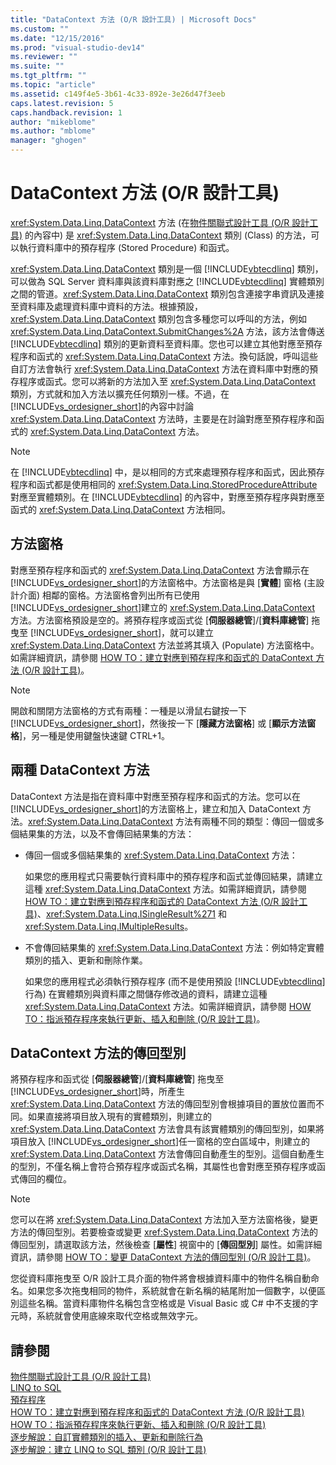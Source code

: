 ```yaml
---
title: "DataContext 方法 (O/R 設計工具) | Microsoft Docs"
ms.custom: ""
ms.date: "12/15/2016"
ms.prod: "visual-studio-dev14"
ms.reviewer: ""
ms.suite: ""
ms.tgt_pltfrm: ""
ms.topic: "article"
ms.assetid: c149f4e5-3b61-4c33-892e-3e26d47f3eeb
caps.latest.revision: 5
caps.handback.revision: 1
author: "mikeblome"
ms.author: "mblome"
manager: "ghogen"
---
```

# DataContext 方法 (O/R 設計工具)
<xref:System.Data.Linq.DataContext> 方法 \(在[物件關聯式設計工具 \(O\/R 設計工具\)](../data-tools/linq-to-sql-tools-in-visual-studio2.md) 的內容中\) 是 <xref:System.Data.Linq.DataContext> 類別 \(Class\) 的方法，可以執行資料庫中的預存程序 \(Stored Procedure\) 和函式。  
  
 <xref:System.Data.Linq.DataContext> 類別是一個 [!INCLUDE[vbtecdlinq](../data-tools/includes/vbtecdlinq_md.md)] 類別，可以做為 SQL Server 資料庫與該資料庫對應之 [!INCLUDE[vbtecdlinq](../data-tools/includes/vbtecdlinq_md.md)] 實體類別之間的管道。<xref:System.Data.Linq.DataContext> 類別包含連接字串資訊及連接至資料庫及處理資料庫中資料的方法。根據預設，<xref:System.Data.Linq.DataContext> 類別包含多種您可以呼叫的方法，例如 <xref:System.Data.Linq.DataContext.SubmitChanges%2A> 方法，該方法會傳送 [!INCLUDE[vbtecdlinq](../data-tools/includes/vbtecdlinq_md.md)] 類別的更新資料至資料庫。您也可以建立其他對應至預存程序和函式的 <xref:System.Data.Linq.DataContext> 方法。換句話說，呼叫這些自訂方法會執行 <xref:System.Data.Linq.DataContext> 方法在資料庫中對應的預存程序或函式。您可以將新的方法加入至 <xref:System.Data.Linq.DataContext> 類別，方式就和加入方法以擴充任何類別一樣。不過，在 [!INCLUDE[vs_ordesigner_short](../data-tools/includes/vs_ordesigner_short_md.md)]的內容中討論 <xref:System.Data.Linq.DataContext> 方法時，主要是在討論對應至預存程序和函式的 <xref:System.Data.Linq.DataContext> 方法。  
  
> [!NOTE]
>  在 [!INCLUDE[vbtecdlinq](../data-tools/includes/vbtecdlinq_md.md)] 中，是以相同的方式來處理預存程序和函式，因此預存程序和函式都是使用相同的 <xref:System.Data.Linq.StoredProcedureAttribute> 對應至實體類別。在 [!INCLUDE[vbtecdlinq](../data-tools/includes/vbtecdlinq_md.md)] 的內容中，對應至預存程序與對應至函式的 <xref:System.Data.Linq.DataContext> 方法相同。  
  
## 方法窗格  
 對應至預存程序和函式的 <xref:System.Data.Linq.DataContext> 方法會顯示在 [!INCLUDE[vs_ordesigner_short](../data-tools/includes/vs_ordesigner_short_md.md)]的方法窗格中。方法窗格是與 \[**實體**\] 窗格 \(主設計介面\) 相鄰的窗格。方法窗格會列出所有已使用 [!INCLUDE[vs_ordesigner_short](../data-tools/includes/vs_ordesigner_short_md.md)]建立的 <xref:System.Data.Linq.DataContext> 方法。方法窗格預設是空的。將預存程序或函式從 \[**伺服器總管**\]\/\[**資料庫總管**\] 拖曳至 [!INCLUDE[vs_ordesigner_short](../data-tools/includes/vs_ordesigner_short_md.md)]，就可以建立 <xref:System.Data.Linq.DataContext> 方法並將其填入 \(Populate\) 方法窗格中。如需詳細資訊，請參閱 [HOW TO：建立對應到預存程序和函式的 DataContext 方法 \(O\/R 設計工具\)](../data-tools/how-to-create-datacontext-methods-mapped-to-stored-procedures-and-functions-o-r-designer.md)。  
  
> [!NOTE]
>  開啟和關閉方法窗格的方式有兩種：一種是以滑鼠右鍵按一下 [!INCLUDE[vs_ordesigner_short](../data-tools/includes/vs_ordesigner_short_md.md)]，然後按一下 \[**隱藏方法窗格**\] 或 \[**顯示方法窗格**\]，另一種是使用鍵盤快速鍵 CTRL\+1。  
  
## 兩種 DataContext 方法  
 DataContext 方法是指在資料庫中對應至預存程序和函式的方法。您可以在 [!INCLUDE[vs_ordesigner_short](../data-tools/includes/vs_ordesigner_short_md.md)]的方法窗格上，建立和加入 DataContext 方法。<xref:System.Data.Linq.DataContext> 方法有兩種不同的類型：傳回一個或多個結果集的方法，以及不會傳回結果集的方法：  
  
-   傳回一個或多個結果集的 <xref:System.Data.Linq.DataContext> 方法：  
  
     如果您的應用程式只需要執行資料庫中的預存程序和函式並傳回結果，請建立這種 <xref:System.Data.Linq.DataContext> 方法。如需詳細資訊，請參閱 [HOW TO：建立對應到預存程序和函式的 DataContext 方法 \(O\/R 設計工具\)](../data-tools/how-to-create-datacontext-methods-mapped-to-stored-procedures-and-functions-o-r-designer.md)、<xref:System.Data.Linq.ISingleResult%271> 和 <xref:System.Data.Linq.IMultipleResults>。  
  
-   不會傳回結果集的 <xref:System.Data.Linq.DataContext> 方法：例如特定實體類別的插入、更新和刪除作業。  
  
     如果您的應用程式必須執行預存程序 \(而不是使用預設 [!INCLUDE[vbtecdlinq](../data-tools/includes/vbtecdlinq_md.md)] 行為\) 在實體類別與資料庫之間儲存修改過的資料，請建立這種 <xref:System.Data.Linq.DataContext> 方法。如需詳細資訊，請參閱 [HOW TO：指派預存程序來執行更新、插入和刪除 \(O\/R 設計工具\)](../data-tools/how-to-assign-stored-procedures-to-perform-updates-inserts-and-deletes-o-r-designer.md)。  
  
## DataContext 方法的傳回型別  
 將預存程序和函式從 \[**伺服器總管**\]\/\[**資料庫總管**\] 拖曳至 [!INCLUDE[vs_ordesigner_short](../data-tools/includes/vs_ordesigner_short_md.md)]時，所產生 <xref:System.Data.Linq.DataContext> 方法的傳回型別會根據項目的置放位置而不同。如果直接將項目放入現有的實體類別，則建立的 <xref:System.Data.Linq.DataContext> 方法會具有該實體類別的傳回型別，如果將項目放入 [!INCLUDE[vs_ordesigner_short](../data-tools/includes/vs_ordesigner_short_md.md)]任一窗格的空白區域中，則建立的 <xref:System.Data.Linq.DataContext> 方法會傳回自動產生的型別。這個自動產生的型別，不僅名稱上會符合預存程序或函式名稱，其屬性也會對應至預存程序或函式傳回的欄位。  
  
> [!NOTE]
>  您可以在將 <xref:System.Data.Linq.DataContext> 方法加入至方法窗格後，變更方法的傳回型別。若要檢查或變更 <xref:System.Data.Linq.DataContext> 方法的傳回型別，請選取該方法，然後檢查 \[**屬性**\] 視窗中的 \[**傳回型別**\] 屬性。如需詳細資訊，請參閱 [HOW TO：變更 DataContext 方法的傳回型別 \(O\/R 設計工具\)](../data-tools/how-to-change-the-return-type-of-a-datacontext-method-o-r-designer.md)。  
  
 您從資料庫拖曳至 O\/R 設計工具介面的物件將會根據資料庫中的物件名稱自動命名。如果您多次拖曳相同的物件，系統就會在新名稱的結尾附加一個數字，以便區別這些名稱。當資料庫物件名稱包含空格或是 Visual Basic 或 C\# 中不支援的字元時，系統就會使用底線來取代空格或無效字元。  
  
## 請參閱  
 [物件關聯式設計工具 \(O\/R 設計工具\)](../data-tools/linq-to-sql-tools-in-visual-studio2.md)   
 [LINQ to SQL](../Topic/LINQ%20to%20SQL.md)   
 [預存程序](../Topic/Stored%20Procedures.md)   
 [HOW TO：建立對應到預存程序和函式的 DataContext 方法 \(O\/R 設計工具\)](../data-tools/how-to-create-datacontext-methods-mapped-to-stored-procedures-and-functions-o-r-designer.md)   
 [HOW TO：指派預存程序來執行更新、插入和刪除 \(O\/R 設計工具\)](../data-tools/how-to-assign-stored-procedures-to-perform-updates-inserts-and-deletes-o-r-designer.md)   
 [逐步解說：自訂實體類別的插入、更新和刪除行為](../data-tools/walkthrough-customizing-the-insert-update-and-delete-behavior-of-entity-classes.md)   
 [逐步解說：建立 LINQ to SQL 類別 \(O\/R 設計工具\)](../Topic/Walkthrough:%20Creating%20LINQ%20to%20SQL%20Classes%20\(O-R%20Designer\).md)